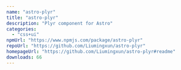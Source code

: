 ```yaml
---
name: "astro-plyr"
title: "astro-plyr"
description: "Plyr component for Astro"
categories:
  - "css+ui"
npmUrl: "https://www.npmjs.com/package/astro-plyr"
repoUrl: "https://github.com/Liumingxun/astro-plyr"
homepageUrl: "https://github.com/Liumingxun/astro-plyr#readme"
downloads: 66
---
```

